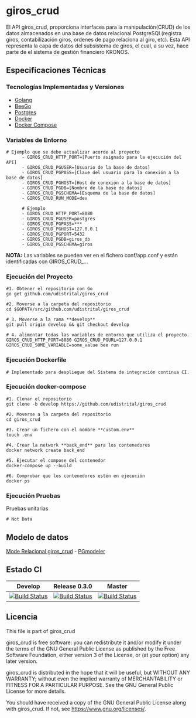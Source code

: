 # giros_crud

El API giros_crud, proporciona interfaces para la manipulación(CRUD) de los datos almacenados en una base de datos relacional PostgreSQl (registra giros, contabilización giros, ordenes de pago relaciona al giro, etc). Esta API representa la capa de datos del subsistema de giros, el cual, a su vez, hace parte de el sistema de gestión financiero KRONOS.

## Especificaciones Técnicas

### Tecnologías Implementadas y Versiones

* [Golang](https://github.com/udistrital/introduccion_oas/blob/master/instalacion_de_herramientas/golang.md)
* [BeeGo](https://github.com/udistrital/introduccion_oas/blob/master/instalacion_de_herramientas/beego.md)
* [Postgres](https://github.com/udistrital/lineamientos_oas/blob/master/instalacion_de_herramientas/postgres.md)
* [Docker](https://docs.docker.com/engine/install/ubuntu/)
* [Docker Compose](https://docs.docker.com/compose/)

### Variables de Entorno

```shell
# Ejemplo que se debe actualizar acorde al proyecto
      - GIROS_CRUD_HTTP_PORT=[Puerto asignado para la ejecución del API]
      - GIROS_CRUD_PGUSER=[Usuario de la base de datos]
      - GIROS_CRUD_PGPASS=[Clave del usuario para la conexión a la base de datos]
      - GIROS_CRUD_PGHOST=[Host de conexión a la base de datos]
      - GIROS_CRUD_PGDB=[Nombre de la base de datos]
      - GIROS_CRUD_PGSCHEMA=[Esquema de la base de datos]
      - GIROS_CRUD_RUN_MODE=dev

      # Ejemplo
      - GIROS_CRUD_HTTP_PORT=8080
      - GIROS_CRUD_PGUSER=postgres
      - GIROS_CRUD_PGPASS=***
      - GIROS_CRUD_PGHOST=127.0.0.1
      - GIROS_CRUD_PGPORT=5432
      - GIROS_CRUD_PGDB=giros_db
      - GIROS_CRUD_PGSCHEMA=giros
```

**NOTA:** Las variables se pueden ver en el fichero conf/app.conf y están identificadas con GIROS_CRUD_...

### Ejecución del Proyecto

```shell
#1. Obtener el repositorio con Go
go get github.com/udistrital/giros_crud

#2. Moverse a la carpeta del repositorio
cd $GOPATH/src/github.com/udistrital/giros_crud

# 3. Moverse a la rama **develop**
git pull origin develop && git checkout develop

# 4. alimentar todas las variables de entorno que utiliza el proyecto.
GIROS_CRUD_HTTP_PORT=8080 GIROS_CRUD_PGURL=127.0.0.1 GIROS_CRUD_SOME_VARIABLE=some_value bee run
```

### Ejecución Dockerfile

```shell
# Implementado para despliegue del Sistema de integración continua CI.
```

### Ejecución docker-compose

```shell
#1. Clonar el repositorio
git clone -b develop https://github.com/udistrital/giros_crud

#2. Moverse a la carpeta del repositorio
cd giros_crud

#3. Crear un fichero con el nombre **custom.env**
touch .env

#4. Crear la network **back_end** para los contenedores
docker network create back_end

#5. Ejecutar el compose del contenedor
docker-compose up --build

#6. Comprobar que los contenedores estén en ejecución
docker ps
```

### Ejecución Pruebas

Pruebas unitarias

```shell
# Not Data
```

## Modelo de datos

[Mode Relacional giros_crud](database/Modelo_giros.svg) -
 [PGmodeler](database/modelo_giros_crud.dbm)

## Estado CI

| Develop | Release 0.3.0 | Master |
| -- | -- | -- |
| [![Build Status](https://hubci.portaloas.udistrital.edu.co/api/badges/udistrital/giros_crud/status.svg?ref=refs/heads/develop)](https://hubci.portaloas.udistrital.edu.co/udistrital/giros_crud) | [![Build Status](https://hubci.portaloas.udistrital.edu.co/api/badges/udistrital/giros_crud/status.svg?ref=refs/heads/release/0.3.0)](https://hubci.portaloas.udistrital.edu.co/udistrital/giros_crud) | [![Build Status](https://hubci.portaloas.udistrital.edu.co/api/badges/udistrital/giros_crud/status.svg?ref=refs/heads/master)](https://hubci.portaloas.udistrital.edu.co/udistrital/giros_crud) |

## Licencia

This file is part of giros_crud

giros_crud is free software: you can redistribute it and/or modify it under the terms of the GNU General Public License as published by the Free Software Foundation, either version 3 of the License, or (at your option) any later version.

giros_crud is distributed in the hope that it will be useful, but WITHOUT ANY WARRANTY; without even the implied warranty of MERCHANTABILITY or FITNESS FOR A PARTICULAR PURPOSE. See the GNU General Public License for more details.

You should have received a copy of the GNU General Public License along with giros_crud. If not, see https://www.gnu.org/licenses/.
